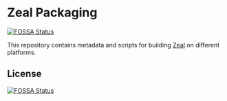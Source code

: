 # Zeal Packaging
[![FOSSA Status](https://app.fossa.io/api/projects/git%2Bhttps%3A%2F%2Fgithub.com%2Fzealdocs%2Fzeal-packaging.svg?type=shield)](https://app.fossa.io/projects/git%2Bhttps%3A%2F%2Fgithub.com%2Fzealdocs%2Fzeal-packaging?ref=badge_shield)


This repository contains metadata and scripts for building [Zeal](http://zealdocs.org) on different platforms.


## License
[![FOSSA Status](https://app.fossa.io/api/projects/git%2Bhttps%3A%2F%2Fgithub.com%2Fzealdocs%2Fzeal-packaging.svg?type=large)](https://app.fossa.io/projects/git%2Bhttps%3A%2F%2Fgithub.com%2Fzealdocs%2Fzeal-packaging?ref=badge_large)